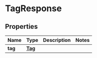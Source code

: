 

# TagResponse

## Properties

Name | Type | Description | Notes
------------ | ------------- | ------------- | -------------
**tag** | [**Tag**](Tag.md) |  | 



